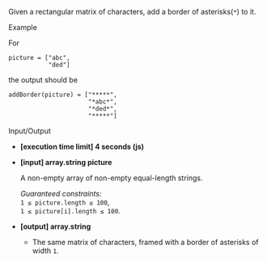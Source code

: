 Given a rectangular matrix of characters, add a border of asterisks(`*`) to it.

Example

For

    picture = ["abc",
               "ded"]

the output should be

    addBorder(picture) = ["*****",
                          "*abc*",
                          "*ded*",
                          "*****"]

Input/Output

- **\[execution time limit\] 4 seconds (js)**

- **\[input\] array.string picture**

  A non-empty array of non-empty equal-length strings.

  _Guaranteed constraints:_  
  `1 ≤ picture.length ≤ 100`,  
  `1 ≤ picture[i].length ≤ 100`.

- **\[output\] array.string**

  - The same matrix of characters, framed with a border of asterisks of width `1`.
